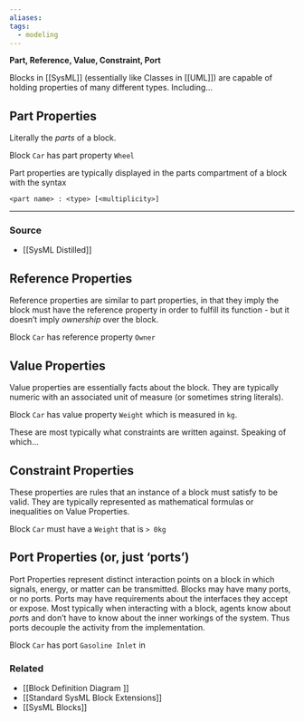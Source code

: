 ```yaml
---
aliases: 
tags:
  - modeling
---
```

**Part, Reference, Value, Constraint, Port**

Blocks in [[SysML]] (essentially like Classes in [[UML]]) are capable of holding properties of many different types. Including...

## Part Properties

Literally the *parts* of a block. 

Block `Car` has part property `Wheel`

Part properties are typically displayed in the  parts compartment of a block with the syntax

```
<part name> : <type> [<multiplicity>]
```

---

### Source
- [[SysML Distilled]]

## Reference Properties

Reference properties are similar to part properties, in that they imply the block must have the reference property in order to fulfill its function - but it doesn’t imply *ownership* over the block. 

Block `Car` has reference property `Owner`

## Value Properties

Value properties are essentially facts about the block. They are typically numeric with an associated unit of measure (or sometimes string literals).

Block `Car` has value property `Weight` which is measured in `kg`.

These are most typically what constraints are written against. Speaking of which...

## Constraint Properties

These properties are rules that an instance of a block must satisfy to be valid. They are typically represented as mathematical formulas or inequalities on Value Properties.

Block `Car` must have a `Weight` that is `> 0kg`

## Port Properties (or, just ‘ports’)

Port Properties represent distinct interaction points on a block in which signals, energy, or matter can be transmitted. Blocks may have many ports, or no ports. Ports may have requirements about the interfaces they accept or expose. Most typically when interacting with a block, agents know about *port*s and don’t have to know about the inner workings of the system. Thus ports decouple the activity from the implementation.

Block `Car` has port `Gasoline Inlet` in

### Related
- [[Block Definition Diagram ]] 
- [[Standard SysML Block Extensions]] 
- [[SysML Blocks]]